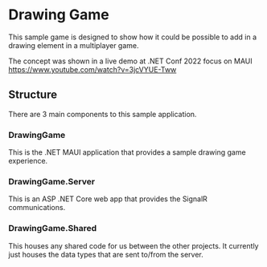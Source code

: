 # Drawing Game

This sample game is designed to show how it could be possible to add in a drawing element in a multiplayer game.

The concept was shown in a live demo at .NET Conf 2022 focus on MAUI <https://www.youtube.com/watch?v=3jcVYUE-Tww>

## Structure

There are 3 main components to this sample application.

### DrawingGame

This is the .NET MAUI application that provides a sample drawing game experience.

### DrawingGame.Server

This is an ASP .NET Core web app that provides the SignalR communications.

### DrawingGame.Shared

This houses any shared code for us between the other projects. It currently just houses the data types that are sent to/from the server.
